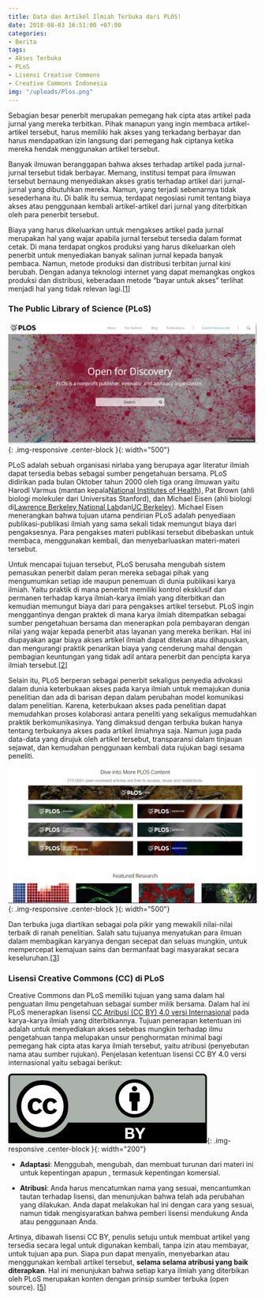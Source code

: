 ```yaml
---
title: Data dan Artikel Ilmiah Terbuka dari PLOS!
date: 2018-08-03 16:51:00 +07:00
categories:
- Berita
tags:
- Akses Terbuka
- PLoS
- Lisensi Creative Commons
- Creative Commons Indonesia
img: "/uploads/Plos.png"
---
```


Sebagian besar penerbit merupakan pemegang hak cipta atas artikel pada jurnal yang mereka terbitkan. Pihak manapun yang ingin membaca artikel-artikel tersebut, harus memiliki hak akses yang terkadang berbayar dan harus mendapatkan izin langsung dari pemegang hak ciptanya ketika mereka hendak menggunakan artikel tersebut.

Banyak ilmuwan beranggapan bahwa akses terhadap artikel pada jurnal-jurnal tersebut tidak berbayar. Memang, institusi tempat para ilmuwan tersebut bernaung menyediakan akses gratis terhadap artikel dari jurnal-jurnal yang dibutuhkan mereka. Namun, yang terjadi sebenarnya tidak sesederhana itu. Di balik itu semua, terdapat negosiasi rumit tentang biaya akses atau penggunaan kembali artikel-artikel dari jurnal yang diterbitkan oleh para penerbit tersebut.

Biaya yang harus dikeluarkan untuk mengakses artikel pada jurnal merupakan hal yang wajar apabila jurnal tersebut tersedia dalam format cetak. Di mana terdapat ongkos produksi yang harus dikeluarkan oleh penerbit untuk menyediakan banyak salinan jurnal kepada banyak pembaca. Namun, metode produksi dan distribusi terbitan jurnal kini berubah. Dengan adanya teknologi internet yang dapat memangkas ongkos produksi dan distribusi, keberadaan metode “bayar untuk akses” terlihat menjadi hal yang tidak relevan lagi.\[[1](https://www.plos.org/open-access)\]

### **The Public Library of Science (PLoS)**

![Plos.png](/uploads/Plos.png){: .img-responsive .center-block }{: width="500"}

PLoS adalah sebuah organisasi nirlaba yang berupaya agar literatur ilmiah dapat tersedia bebas sebagai sumber pengetahuan bersama. PLoS didirikan pada bulan Oktober tahun 2000 oleh tiga orang ilmuwan yaitu Harodl Varmus (mantan kepala[National Institutes of Health](https://www.nih.gov/)), Pat Brown (ahli biologi molekuler dari Universitas Stanford), dan Michael Eisen (ahli biologi di[Lawrence Berkeley National Lab](https://www.lbl.gov/)dan[UC Berkeley](https://www.berkeley.edu/)). Michael Eisen menerangkan bahwa tujuan utama pendirian PLoS adalah penyediaan publikasi-publikasi ilmiah yang sama sekali tidak memungut biaya dari pengaksesnya. Para pengakses materi publikasi tersebut dibebaskan untuk membaca, menggunakan kembali, dan menyebarluaskan materi-materi tersebut.

Untuk mencapai tujuan tersebut, PLoS berusaha mengubah sistem pemasukan penerbit dalam peran mereka sebagai pihak yang mengumumkan setiap ide maupun penemuan di dunia publikasi karya ilmiah. Yaitu praktik di mana penerbit memiliki kontrol eksklusif dan permanen terhadap karya ilmiah-karya ilmiah yang diterbitkan dan kemudian memungut biaya dari para pengakses artikel tersebut. PLoS ingin menggantinya dengan praktek di mana karya ilmiah ditempatkan sebagai sumber pengetahuan bersama dan menerapkan pola pembayaran dengan nilai yang wajar kepada penerbit atas layanan yang mereka berikan. Hal ini diupayakan agar biaya akses artikel ilmiah dapat ditekan atau dihapuskan, dan mengurangi praktik penarikan biaya yang cenderung mahal dengan pembagian keuntungan yang tidak adil antara penerbit dan pencipta karya ilmiah tersebut.\[[2](http:////creativecommons.org/2005/09/01/plos/)\]

Selain itu, PLoS berperan sebagai penerbit sekaligus penyedia advokasi dalam dunia keterbukaan akses pada karya ilmiah untuk memajukan dunia penelitian dan ada di barisan depan dalam perubahan model komunikasi dalam penelitian. Karena, keterbukaan akses pada penelitian dapat memudahkan proses kolaborasi antara peneliti yang sekaligus memudahkan praktik berkomunikasinya. Yang dimaksud dengan terbuka bukan hanya tentang terbukanya akses pada artikel ilmiahnya saja. Namun juga pada data-data yang dirujuk oleh artikel tersebut, transparansi dalam tinjauan sejawat, dan kemudahan penggunaan kembali data rujukan bagi sesama peneliti.

![Ploss.png](/uploads/Ploss.png){: .img-responsive .center-block }{: width="500"}

Dan terbuka juga diartikan sebagai pola pikir yang mewakili nilai-nilai terbaik di ranah penelitian. Salah satu tujuanya menyatukan para ilmuan dalam membagikan karyanya dengan secepat dan seluas mungkin, untuk mempercepat kemajuan sains dan bermanfaat bagi masyarakat secara keseluruhan.\[[3](http://www.plos.org/who-we-are)\]

### **Lisensi Creative Commons (CC) di PLoS**

Creative Commons dan PLoS memiliki tujuan yang sama dalam hal penguatan ilmu pengetahuan sebagai sumber milik bersama. Dalam hal ini PLoS menerapkan lisensi [CC Atribusi (CC BY) 4.0 versi Internasional](https://creativecommons.org/licenses/by/4.0/deed.id) pada karya-karya ilmiah yang diterbitkannya. Tujuan penerapan ketentuan ini adalah untuk menyediakan akses sebebas mungkin terhadap ilmu pengetahuan tanpa melupakan unsur penghormatan minimal bagi pemegang hak cipta atas karya ilmiah tersebut, yaitu atribusi (penyebutan nama atau sumber rujukan). Penjelasan ketentuan lisensi CC BY 4.0 versi internasional yaitu sebagai berikut:

![CC by.png](/uploads/CC%20by.png){: .img-responsive .center-block }{: width="200"}

* **Adaptasi**: Menggubah, mengubah, dan membuat turunan dari materi ini untuk kepentingan apapun , termasuk kepentingan komersial.


* **Atribusi**: Anda harus mencatumkan nama yang sesuai, mencantumkan tautan terhadap lisensi, dan menunjukan bahwa telah ada perubahan yang dilakukan. Anda dapat melakukan hal ini dengan cara yang sesuai, namun tidak mengisyaratkan bahwa pemberi lisensi mendukung Anda atau penggunaan Anda.

Artinya, dibawah lisensi CC BY, penulis setuju untuk membuat artikel yang tersedia secara legal untuk digunakan kembali, tanpa izin atau membayar, untuk tujuan apa pun. Siapa pun dapat menyalin, menyebarkan atau menggunakan kembali artikel tersebut, **selama selama atribusi yang baik diterapkan**. Hal ini menunjukan bahwa setiap karya ilmiah yang diterbikan oleh PLoS merupakan konten dengan prinsip sumber terbuka (open source). \[[5](https://www.plos.org/open-access)\]